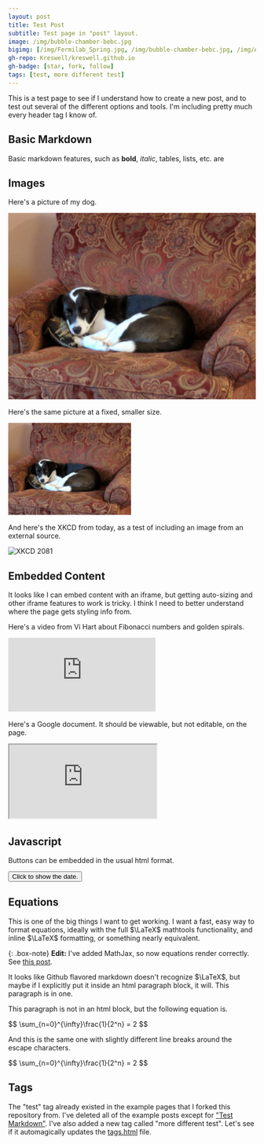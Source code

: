 ```yaml
---
layout: post
title: Test Post
subtitle: Test page in "post" layout.
image: /img/bubble-chamber-bebc.jpg
bigimg: [/img/Fermilab_Spring.jpg, /img/bubble-chamber-bebc.jpg, /img/Atractor_Poisson_Saturne.jpg, /img/missing_picture.jpg]
gh-repo: Kreswell/kreswell.github.io
gh-badge: [star, fork, follow]
tags: [test, more different test]
---
```


This is a test page to see if I understand how to create a new post, and to test out several of the different options and tools. I'm including pretty much every header tag I know of.

## Basic Markdown

Basic markdown features, such as **bold**, *italic*, tables, lists, etc. are 

## Images
Here's a picture of my dog.

![Sammy in a chair](/img/Sammy_in_a_chair.jpg "Sammy")

Here's the same picture at a fixed, smaller size.

<img src="/img/Sammy_in_a_chair.jpg" width="250">

And here's the XKCD from today, as a test of including an image from an external source.

![XKCD 2081](https://imgs.xkcd.com/comics/middle_latitudes.png)

## Embedded Content
It looks like I can embed content with an iframe, but getting auto-sizing and other iframe features to work is tricky. I think I need to better understand where the page gets styling info from.

Here's a video from Vi Hart about Fibonacci numbers and golden spirals.

<iframe width:560 height:315 src="https://www.youtube.com/embed/ahXIMUkSXX0" frameborder="0" allow="accelerometer; autoplay; encrypted-media; gyroscope; picture-in-picture" allowfullscreen></iframe>

Here's a Google document. It should be viewable, but not editable, on the page.

<iframe width:560 height:720 src="https://docs.google.com/document/d/e/2PACX-1vQ_WmJlvgpjr0CSlIdDvIUgHlc7ZKBVz55essX_6J-ZDuFlNxfBTYbEgfuj1y0nHI987n6spnuQy3yP/pub?embedded=true"></iframe>

## Javascript

Buttons can be embedded in the usual html format.

<button type="button" onclick="myfunc()">Click to show the date.</button>
<p id='date'></p>
<script >
  function myfunc()
  {
    document.getElementById('date').innerHTML = Date();
  }
</script>

## Equations

This is one of the big things I want to get working. I want a fast, easy way to format equations, ideally with the full $\LaTeX$ mathtools functionality, and inline $\LaTeX$ formatting, or something nearly equivalent.

{: .box-note}
**Edit:** I've added MathJax, so now equations render correctly. See [this post](/2018-12-12-MathJaxTest).

<p>It looks like Github flavored markdown doesn't recognize $\LaTeX$, but maybe if I explicitly put it inside an html paragraph block, it will. This paragraph is in one.</p>

This paragraph is not in an html block, but the following equation is.

<p>$$
  \sum_{n=0}^{\infty}\frac{1}{2^n} = 2
$$</p>

And this is the same one with slightly different line breaks around the escape characters.

<p>$$ \sum_{n=0}^{\infty}\frac{1}{2^n} = 2 $$</p>

## Tags

The "test" tag already existed in the example pages that I forked this repository from. I've deleted all of the example posts except for ["Test Markdown"](2015-02-28-test-markdown). I've also added a new tag called "more different test". Let's see if it automagically updates the [tags.html](tags.html) file. 

